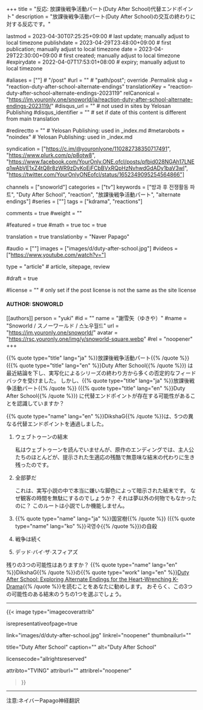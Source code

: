 +++
title = "反応: 放課後戦争活動パート(Duty After School)代替エンドポイント"
description = "放課後戦争活動パート(Duty After School)の交互の終わりに対する反応です。"

lastmod = 2023-04-30T07:25:25+09:00                 # last update; manually adjust to local timezone
publishdate = 2023-04-29T23:48:00+09:00             # first publication; manually adjust to local timezone
date = 2023-04-29T22:30:00+09:00                    # first created; manually adjust to local timezone
#expirydate = 2022-04-07T17:53:01+08:00              # expiry; manually adjust to local timezone

#aliases = [""]                                        # "/post"
#url = ""                                              # "path/post"; override .Permalink
slug = "reaction-duty-after-school-alternate-endings"
translationKey = "reaction-duty-after-school-alternate-endings-2023119"
relCanonical = "https://im.youronly.one/snoworld/ja/reaction-duty-after-school-alternate-endings-2023119/"
#disqus_url = ""                                       # not used in sites by Yelosan Publishing
#disqus_identifier = ""                                # set if date of this content is different from main translation

#redirectto = ""                                       # Yelosan Publishing: used in _index.md
#metarobots = "noindex"                                # Yelosan Publishing: used in _index.md

syndication = ["https://c.im/@youronlyone/110282738350717491", "https://www.plurk.com/p/p8otw8", "https://www.facebook.com/YourOnly.ONE.ofcl/posts/pfbid028NGAh17LNEq1wAbVE1xZ4tQ8r8zWR9zDvKoEjFCbBVxRQpHzNvhwdGdADy1baV3wl", "https://twitter.com/YourOnlyONEofcl/status/1652349095254564866"]

channels = ["snoworld"]
categories = ["tv"]
keywords = ["방과 후 전쟁활동 파트", "Duty After School", "reaction", "放課後戦争活動パート", "alternate endings"]
#series = [""]
tags = ["kdrama", "reactions"]

comments = true
#weight = ""

#featured = true
#math = true
toc = true

translation = true
translationby = "Naver Papago"

#audio = [""]
images = ["images/d/duty-after-school.jpg"]
#videos = ["https://www.youtube.com/watch?v="]

type = "article"                                             # article, sitepage, review

#draft = true

#license = ""                                          # only set if the post license is not the same as the site license

#### AUTHOR: SNOWORLD ####
[[authors]]
  person = "yuki"
  #id = ""
  name = "謝雪矢（ゆきや）"
  #name = "Snoworld / スノーワールド / 스노우월드"
  url = "https://im.youronly.one/snoworld/"
  avatar = "https://rsc.youronly.one/img/y/snoworld-square.webp"
  #rel = "noopener"
+++

{{% quote type="title" lang="ja" %}}放課後戦争活動パート{{% /quote %}} ({{% quote type="title" lang="en" %}}Duty After School{{% /quote %}}) は最近結論を下し、実写化によるシリーズの終わり方から多くの否定的なフィードバックを受けました。 しかし、{{% quote type="title" lang="ja" %}}放課後戦争活動パート{{% /quote %}} ({{% quote type="title" lang="en" %}}Duty After School{{% /quote %}}) に代替エンドポイントが存在する可能性があることを認識していますか？

<!--more-->

{{% quote type="name" lang="en" %}}DikshaG{{% /quote %}}は、5つの異なる代替エンドポイントを通過しました。

1. ウェブトゥーンの結末

    私はウェブトゥーンを読んでいませんが、原作のエンディングでは、主人公たちのほとんどが、提示された生適応の残酷で無意味な結末の代わりに生き残ったのです。

1. 全部夢だ

    これは、実写小説の中で本当に嫌いな脚色によって暗示された結末です。 なぜ観客の時間を無駄にするのでしょうか？ それは夢以外の何物でもなかったのに？ このルートは小説でしか機能しません。

1. {{% quote type="name" lang="ja" %}}国営樹{{% /quote %}} ({{% quote type="name" lang="ko" %}}국영수{{% /quote %}})の自殺
1. 戦争は続く
1. デッド·バイ·ザ·スフィアズ

残りの3つの可能性はありますか？ {{% quote type="name" lang="en" %}}DikshaG{{% /quote %}}の{{% quote type="work" lang="en" %}}[Duty After School: Exploring Alternate Endings for the Heart-Wrenching K-Drama](https://www.moving-stories.net/duty-after-school-exploring-alternate-endings-for-the-heart-wrenching-k-drama/){{% /quote %}}を読むことをあなたに勧めします。 おそらく、この3つの可能性のある結末のうちの1つを選ぶでしょう。

---

{{< image
  type="imagecoverattrib"

  isrepresentativeofpage=true

  link="images/d/duty-after-school.jpg"
  linkrel="noopener"
  thumbnailurl=""

  title="Duty After School"
  caption=""
  alt="Duty After School"

  licensecode="allrightsreserved"

  attribto="TVING"
  attriburl=""
  attribrel="noopener"
>}}

---

注意:ネイバーPapago神経翻訳
